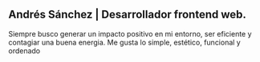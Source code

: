 ## Andrés Sánchez | Desarrollador frontend web.
Siempre busco generar un impacto positivo en mi entorno, ser eficiente y contagiar una buena energia.
Me gusta lo simple, estético, funcional y ordenado
